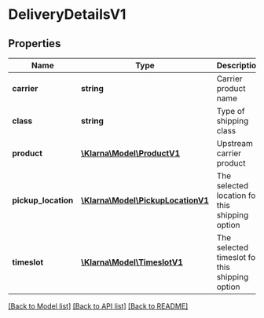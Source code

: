 # DeliveryDetailsV1

## Properties
Name | Type | Description | Notes
------------ | ------------- | ------------- | -------------
**carrier** | **string** | Carrier product name | [optional] 
**class** | **string** | Type of shipping class | [optional] 
**product** | [**\Klarna\Model\ProductV1**](ProductV1.md) | Upstream carrier product | [optional] 
**pickup_location** | [**\Klarna\Model\PickupLocationV1**](PickupLocationV1.md) | The selected location for this shipping option | [optional] 
**timeslot** | [**\Klarna\Model\TimeslotV1**](TimeslotV1.md) | The selected timeslot for this shipping option | [optional] 

[[Back to Model list]](../README.md#documentation-for-models) [[Back to API list]](../README.md#documentation-for-api-endpoints) [[Back to README]](../README.md)


